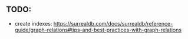 ## TODO:
- create indexes: https://surrealdb.com/docs/surrealdb/reference-guide/graph-relations#tips-and-best-practices-with-graph-relations

